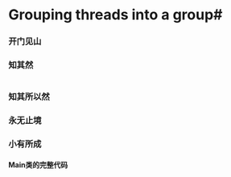 # Grouping threads into a group# 

### 开门见山

### 知其然

```Java

```

### 知其所以然

### 永无止境

### 小有所成

#### Main类的完整代码
```Java

```
